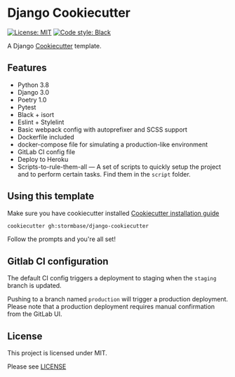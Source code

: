 # Django Cookiecutter

[![License: MIT](https://img.shields.io/github/license/Stormbase/django-cookiecutter)](https://github.com/Stormbase/django-cookiecutter/blob/master/LICENSE)
[![Code style: Black](https://img.shields.io/badge/code%20style-black-000000.svg)](https://github.com/psf/black)

A Django [Cookiecutter](https://cookiecutter.readthedocs.io/en/latest/README.html) template.

## Features

- Python 3.8
- Django 3.0
- Poetry 1.0
- Pytest
- Black + isort
- Eslint + Stylelint
- Basic webpack config with autoprefixer and SCSS support
- Dockerfile included
- docker-compose file for simulating a production-like environment
- GitLab CI config file
- Deploy to Heroku
- Scripts-to-rule-them-all — A set of scripts to quickly setup the project and to perform certain tasks. Find them in the `script` folder.

## Using this template

Make sure you have cookiecutter installed [Cookiecutter installation guide](https://cookiecutter.readthedocs.io/en/latest/installation.html)

```sh
cookiecutter gh:stormbase/django-cookiecutter
```

Follow the prompts and you're all set!

## Gitlab CI configuration

The default CI config triggers a deployment to staging when the `staging` branch is updated.

Pushing to a branch named `production` will trigger a production deployment. Please note that a production deployment requires manual confirmation from the GitLab UI.

## License

This project is licensed under MIT.

Please see [LICENSE](LICENSE)
